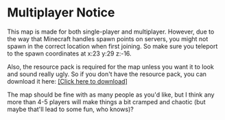 # Multiplayer Notice

This map is made for both single-player and multiplayer. However, due to the way that Minecraft handles spawn points on servers, you might not spawn in the correct location when first joining. So make sure you teleport to the spawn coordinates at x:23 y:29 z:-16. 

Also, the resource pack is required for the map unless you want it to look and sound really ugly. So if you don't have the resource pack, you can download it here: [\[Click here to download\]](https://www.mediafire.com/file/v4xo17jjwkn7185/The_Color_Complex_-_Resources.zip/file)

The map should be fine with as many people as you'd like, but I think any more than 4-5 players will make things a bit cramped and chaotic (but maybe that'll lead to some fun, who knows)?